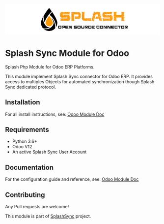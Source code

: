 [![N|Solid](https://github.com/SplashSync/Php-Core/raw/master/img/github.jpg)](https://www.splashsync.com)

# Splash Sync Module for Odoo
Splash Php Module for Odoo ERP Platforms.

This module implement Splash Sync connector for Odoo ERP. 
It provides access to multiples Objects for automated synchronization though Splash Sync dedicated protocol.

## Installation

For all install instructions, see: [Odoo Module Doc](https://splashsync.gitlab.io/Odoo/start.html)

## Requirements

* Python 3.6+
* Odoo V12
* An active Splash Sync User Account

## Documentation

For the configuration guide and reference, see: [Odoo Module Doc](https://splashsync.gitlab.io/Odoo/)

## Contributing

Any Pull requests are welcome! 

This module is part of [SplashSync](http://www.splashsync.com) project.
